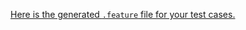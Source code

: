 [Here is the generated `.feature` file for your test cases.](sandbox:/mnt/data/pet_store_api_tests.feature)